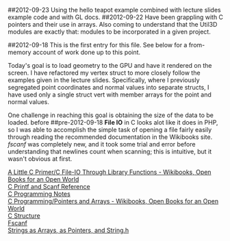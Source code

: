 ##2012-09-23
Using the hello teapot example combined with lecture slides example code and with GL docs.
##2012-09-22
Have been grappling with C pointers and their use in arrays. 
Also coming to understand that the Util3D modules are exactly that: 
modules to be incorporated in a given project.

##2012-09-18
This is the first entry for this file. See below for a from-memory account of work done up to this point.  

Today's goal is to load geometry to the GPU and have it rendered on the screen. I have refactored my vertex struct to more closely follow the examples given in the lecture slides. Specifically, where I previously segregated point coordinates and normal values into separate structs, I have used only a single struct vert with member arrays for the point and normal values.  

One challenge in reaching this goal is obtaining the size of the data to be loaded.
before 
##pre-2012-09-18
__File IO__ in C looks alot like it does in PHP, so I was able to accomplish the simple task of opening a file fairly easily through reading the recommended documentation in the Wikibooks site. _fscanf_ was completely new, and it took some trial and error before understanding that newlines count when scanning; this is intuitive, but it wasn't obvious at first.  

[A Little C Primer/C File-IO Through Library Functions - Wikibooks, Open Books for an Open World](http://en.wikibooks.org/wiki/A_Little_C_Primer/C_File-IO_Through_Library_Functions)  
[C Printf and Scanf Reference](http://wpollock.com/CPlus/PrintfRef.htm)  
[C Programming Notes](http://www.eskimo.com/~scs/cclass/notes/top.html)  
[C Programming/Pointers and Arrays - Wikibooks, Open Books for an Open World](https://en.wikibooks.org/wiki/C_Programming/Pointers_and_arrays)  
[C Structure](http://cprogramminglanguage.net/c-structure.aspx)  
[Fscanf](http://pubs.opengroup.org/onlinepubs/7908799/xsh/fscanf.html)  
[Strings as Arrays, as Pointers, and String.h](http://www.cs.bu.edu/teaching/c/string/intro/)  
